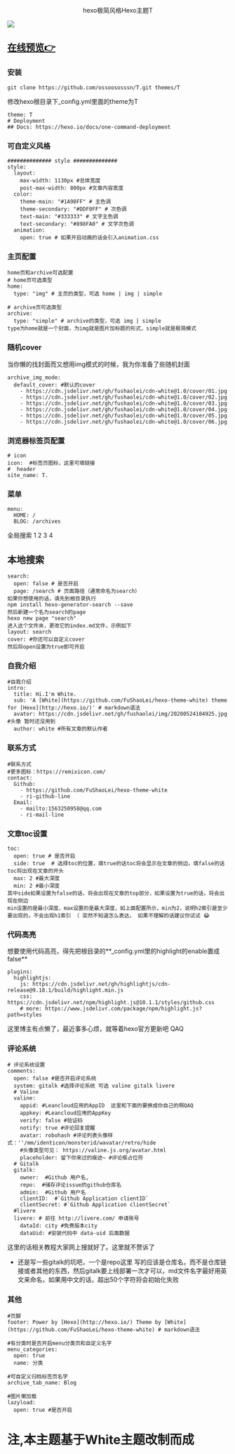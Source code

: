 <p align="center">
hexo极简风格Hexo主题T
</p>

![](https://ossoososssn.oss-cn-beijing.aliyuncs.com/T/1.jpg)

## [在线预览👉](https://ossssn.com)



### 安装
```
git clone https://github.com/ossoososssn/T.git themes/T
```
修改hexo根目录下_config.yml里面的theme为T
```
theme: T
# Deployment
## Docs: https://hexo.io/docs/one-command-deployment
```

### 可自定义风格

```
############## style ##############
style:
  layout:
    max-width: 1130px #总体宽度
    post-max-width: 800px #文章内容宽度
  color:
    theme-main: "#1A98FF" # 主色调
    theme-secondary: "#DDF0FF" # 次色调
    text-main: "#333333" # 文字主色调
    text-secondary: "#898FA0" # 文字次色调
  animation:
    open: true # 如果开启动画的话会引入animation.css

```

### 主页配置

```
home页和archive可选配置
# home页可选类型
home:
  type: "img" # 主页的类型，可选 home | img | simple

# archive页可选类型
archive:
  type: "simple" # archive的类型，可选 img | simple
type为home就是一个封面，为img就是图片加标题的形式，simple就是极简模式
```
### 随机cover
当你懒的找封面而又想用img模式的时候，我为你准备了些随机封面
```
archive_img_mode:
  default_cover: #默认的cover
    - https://cdn.jsdelivr.net/gh/fushaolei/cdn-white@1.0/cover/01.jpg
    - https://cdn.jsdelivr.net/gh/fushaolei/cdn-white@1.0/cover/02.jpg
    - https://cdn.jsdelivr.net/gh/fushaolei/cdn-white@1.0/cover/03.jpg
    - https://cdn.jsdelivr.net/gh/fushaolei/cdn-white@1.0/cover/04.jpg
    - https://cdn.jsdelivr.net/gh/fushaolei/cdn-white@1.0/cover/05.jpg
    - https://cdn.jsdelivr.net/gh/fushaolei/cdn-white@1.0/cover/06.jpg
```

### 浏览器标签页配置
```
# icon
icon:  #标签页图标，这里可填链接
#  header
site_name: T.
``` 
### 菜单
```
menu:
  HOME: /
  BLOG: /archives

```

全局搜索
1
2
3
4
## 本地搜索
```
search:
  open: false # 是否开启
  page: /search # 页面路径（通常命名为search）
如果你想使用的话，请先到根目录执行
npm install hexo-generator-search --save
然后新建一个名为search的page
hexo new page "search"
进入这个文件夹，更改它的index.md文件，示例如下
layout: search
cover: #你还可以自定义cover
然后将open设置为true即可开启
```

### 自我介绍
```
#自我介绍
intro:
  title: Hi.I'm White.
  sub: 'A [White](https://github.com/FuShaoLei/hexo-theme-white) theme for [Hexo](http://hexo.io/)' # markdown语法
  avator: https://cdn.jsdelivr.net/gh/fushaolei/img/20200524104925.jpg #头像 暂时还没用到
  author: white #所有文章的默认作者
```

### 联系方式
```
#联系方式  
#更多图标：https://remixicon.com/
contact:
  Github:
    - https://github.com/FuShaoLei/hexo-theme-white
    - ri-github-line
  Email: 
    - mailto:1563250958@qq.com
    - ri-mail-line
```

### 文章toc设置
```
toc:
  open: true # 是否开启
  side: true  # 选择toc的位置，填true的话toc将会显示在文章的侧边，填false的话 toc将出现在文章的开头
  max: 2 #最大深度
  min: 2 #最小深度
其中side如果设置为false的话，将会出现在文章的top部分，如果设置为true的话，将会出现在侧边
min设置的是最小深度，max设置的是最大深度，如上面配置所示，min为2，说明h2索引是至少要出现的，不会出现h1索引 （ 突然不知道怎么表达， 如果不理解的话建议你试试 😂
```

### 代码高亮
想要使用代码高亮，得先把根目录的**_config.yml里的highlight的enable置成false**

```
plugins:
  highlightjs:
    js: https://cdn.jsdelivr.net/gh/highlightjs/cdn-release@9.18.1/build/highlight.min.js
    css: https://cdn.jsdelivr.net/npm/highlight.js@10.1.1/styles/github.css
    # more: https://www.jsdelivr.com/package/npm/highlight.js?path=styles
```

这里博主有点懒了，最近事多心烦，就等着hexo官方更新吧 QAQ

### 评论系统
```
# 评论系统设置
comments:
  open: false #是否开启评论系统
  system: gitalk #选择评论系统 可选 valine gitalk livere
  # Valine
  valine:
    appid: #Leancloud应用的AppID  这里和下面的要换成你自己的啊QAQ
    appkey: #Leancloud应用的AppKey
    verify: false #验证码
    notify: true #评论回复提醒
    avatar: robohash #评论列表头像样式：''/mm/identicon/monsterid/wavatar/retro/hide
    #头像类型可见： https://valine.js.org/avatar.html
    placeholder: 留下你来过的痕迹~ #评论框占位符
  # Gitalk
  gitalk:
    owner:  #Github 用户名,
    repo:  #储存评论issue的github仓库名
    admin:  #Github 用户名
    clientID:  #`Github Application clientID`
    clientSecret: #`Github Application clientSecret`
  #livere
  livere: # 前往 http://livere.com/ 申请账号
    dataId: city #免费版本city
    dataUid: #安装代码中 data-uid 后面数据
```

这里的话相关教程大家网上搜就好了。这里就不赘诉了

- 还是写一些gitalk的坑吧，一个是repo这里 写的应该是仓库名，而不是仓库链接或者其他的东西，然后gitalk要上线部署一次才可以，md文件名字最好用英文来命名，如果用中文的话，超出50个字符将会初始化失败

### 其他

```
#页脚
footer: Power by [Hexo](http://hexo.io/) Theme by [White](https://github.com/FuShaoLei/hexo-theme-white) # markdown语法

#有分类时是否开启menu分类页和自定义名字
menu_categories:
  open: true
  name: 分类

#可自定义归档标签页名字 
archive_tab_name: Blog

#图片懒加载
lazyload:
  open: true #是否开启
```

# 注,本主题基于White主题改制而成